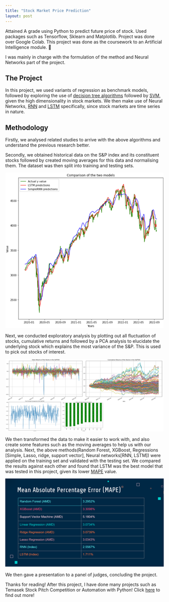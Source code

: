 ```yaml
---
title: "Stock Market Price Prediction"
layout: post
---
```


Attained A grade using Python to predict future price of stock. Used packages such as Tensorflow, Sklearn and Matplotlib. Project was done over Google Colab. This project was done as the coursework to an Artificial Intelligence module. 🤖

I was mainly in charge with the formulation of the method and Neural Networks part of the project. <p>


## The Project
In this project, we used variants of regression as benchmark models, followed by exploring the use of [decision tree algorithms](https://scikit-learn.org/stable/modules/tree.html) followed by [SVM](https://scikit-learn.org/stable/modules/svm.html), given the high dimensionality in stock markets. We then make use of Neural Networks, [RNN](https://en.wikipedia.org/wiki/Recurrent_neural_network) and [LSTM](https://en.wikipedia.org/wiki/Long_short-term_memory) specifically, since stock markets are time series in nature.

## Methodology 
Firstly, we analysed related studies to arrive with the above algorithms and understand the previous research better.

Secondly, we obtained historical data on the S&P index and its constituent stocks followed by created moving averages for this data and normalising them. The dataset was then split into training and testing sets.

![LSTM RNN results](/assets/lstmRnnValid.png)

Next, we conducted exploratory analysis by plotting out all fluctuation of stocks, cumulative returns and followed by a PCA analysis to elucidate the underlying stock which explains the most variance of the S&P. This is used to pick out stocks of interest.

![EXploratory analysis](/assets/PISPexploratory.png)

We then transformed the data to make it easier to work with, and also create some features such as the moving averages to help us with our analysis. 
Next, the above methods(Random Forest, XGBoost, Regressions [Simple, Lasso, ridge, support vector], Neural networks[RNN, LSTM]) were applied on the training set and validated with the testing set. We compared the results against each other and found that LSTM was the best model that was tested in this project, given its lower [MAPE](https://en.wikipedia.org/wiki/Mean_absolute_percentage_error) value.  

![Project results](/assets/PISPresults.png)

We then gave a presentation to a panel of judges, concluding the project. 

Thanks for reading!
After this project, I have done many projects such as Temasek Stock Pitch Competition or Automation with Python! Click [here](https://justin-czk.github.io/blog/) to find out more!
